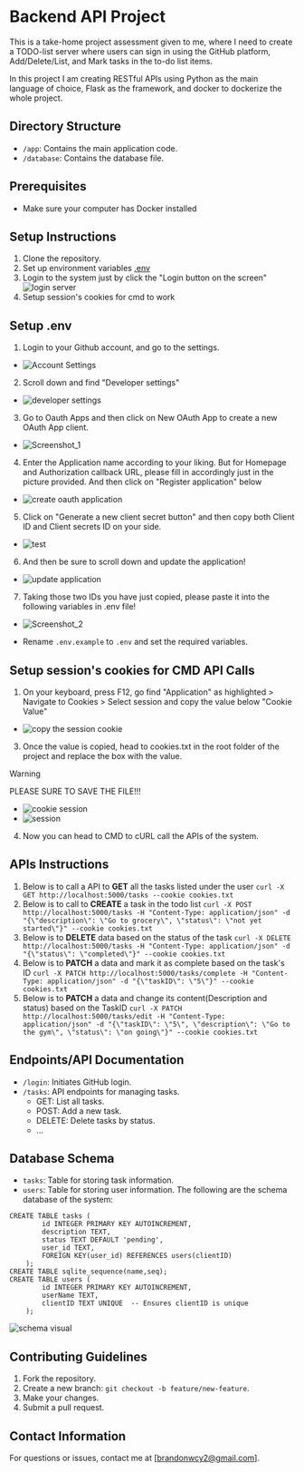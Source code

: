 # Backend API Project

This is a take-home project assessment given to me, where I need to create a TODO-list server where users can sign in using the GitHub platform, Add/Delete/List, and Mark tasks in the to-do list items.

In this project I am creating RESTful APIs using Python as the main language of choice, Flask as the framework, and docker to dockerize the whole project. 

## Directory Structure

- `/app`: Contains the main application code.
- `/database`: Contains the database file.

## Prerequisites
- Make sure your computer has Docker installed

## Setup Instructions
1. Clone the repository.
2. Set up environment variables [.env]([https://github.com/sirfaps/cognixus-assessment/edit/main/README.md#prerequisites](https://github.com/sirfaps/cognixus-assessment/tree/main?tab=readme-ov-file#setup-env))
3. Login to the system just by click the "Login button on the screen"![login server](https://github.com/sirfaps/cognixus-assessment/assets/82250418/400d323a-faf8-477f-98b6-37e78ebc4a75)
5. Setup session's cookies for cmd to work

## Setup .env
1. Login to your Github account, and go to the settings.
- ![Account Settings](https://github.com/sirfaps/cognixus-assessment/assets/82250418/53f2c894-b3ca-4154-bad7-5c199ddde4ce)
2. Scroll down and find "Developer settings"
- ![developer settings](https://github.com/sirfaps/cognixus-assessment/assets/82250418/6e30441d-2dc8-4ea8-8cc3-a131822dbe39)
3. Go to Oauth Apps and then click on New OAuth App to create a new OAuth App client.
- ![Screenshot_1](https://github.com/sirfaps/cognixus-assessment/assets/82250418/1eec9ba9-399a-4a9e-9694-dab0c93f786b)
4. Enter the Application name according to your liking. But for Homepage and Authorization callback URL, please fill in accordingly just in the picture provided. And then click on "Register application" below
- ![create oauth application](https://github.com/sirfaps/cognixus-assessment/assets/82250418/ee6c05df-7cce-4cd2-bf33-51d4ee19c13a)
5. Click on "Generate a new client secret button" and then copy both Client ID and Client secrets ID on your side.
- ![test](https://github.com/sirfaps/cognixus-assessment/assets/82250418/09a95038-79b8-4b06-85e4-282c8990562f)
6. And then be sure to scroll down and update the application!
- ![update application](https://github.com/sirfaps/cognixus-assessment/assets/82250418/082f8edc-7735-4e5d-baf6-701276290458)
7. Taking those two IDs you have just copied, please paste it into the following variables in .env file!
- ![Screenshot_2](https://github.com/sirfaps/cognixus-assessment/assets/82250418/09b7d6d0-f345-487e-a617-7cc338503c40)

- Rename `.env.example` to `.env` and set the required variables.

## Setup session's cookies for CMD API Calls
1. On your keyboard, press F12, go find "Application" as highlighted > Navigate to Cookies > Select session and copy the value below "Cookie Value"
- ![copy the session cookie](https://github.com/sirfaps/cognixus-assessment/assets/82250418/8845b55b-9750-472d-8329-51b611363404)
3. Once the value is copied, head to cookies.txt in the root folder of the project and replace the box with the value. 
> [!WARNING]
> PLEASE SURE TO SAVE THE FILE!!!
- ![cookie session](https://github.com/sirfaps/cognixus-assessment/assets/82250418/dad3b971-f0f1-4e73-9da7-39ccc64dec51)
- ![session](https://github.com/sirfaps/cognixus-assessment/assets/82250418/c59fbe58-c11e-42c5-b507-ceb30bdb4377)
4. Now you can head to CMD to cURL call the APIs of the system.


## APIs Instructions
1. Below is to call a API to **GET** all the tasks listed under the user
`curl -X GET http://localhost:5000/tasks --cookie cookies.txt`
2. Below is to call to **CREATE** a task in the todo list
`curl -X POST http://localhost:5000/tasks -H "Content-Type: application/json" -d "{\"description\": \"Go to grocery\", \"status\": \"not yet started\"}" --cookie cookies.txt`
3. Below is to **DELETE** data based on the status of the task
`curl -X DELETE http://localhost:5000/tasks -H "Content-Type: application/json" -d "{\"status\": \"completed\"}" --cookie cookies.txt`
4. Below is to **PATCH** a data and mark it as complete based on the task's ID
`curl -X PATCH http://localhost:5000/tasks/complete -H "Content-Type: application/json" -d "{\"taskID\": \"5\"}" --cookie cookies.txt`
5. Below is to **PATCH** a data and change its content(Description and status) based on the TaskID
`curl -X PATCH http://localhost:5000/tasks/edit -H "Content-Type: application/json" -d "{\"taskID\": \"5\", \"description\": \"Go to the gym\", \"status\": \"on going\"}" --cookie cookies.txt`


## Endpoints/API Documentation

- `/login`: Initiates GitHub login.
- `/tasks`: API endpoints for managing tasks.
  - GET: List all tasks.
  - POST: Add a new task.
  - DELETE: Delete tasks by status.
  - ...

## Database Schema

- `tasks`: Table for storing task information.
- `users`: Table for storing user information.
The following are the schema database of the system:
```
CREATE TABLE tasks (
        id INTEGER PRIMARY KEY AUTOINCREMENT,
        description TEXT,
        status TEXT DEFAULT 'pending',
        user_id TEXT,
        FOREIGN KEY(user_id) REFERENCES users(clientID)
    );
CREATE TABLE sqlite_sequence(name,seq);
CREATE TABLE users (
        id INTEGER PRIMARY KEY AUTOINCREMENT,
        userName TEXT,
        clientID TEXT UNIQUE  -- Ensures clientID is unique
    );
```
![schema visual](https://github.com/sirfaps/cognixus-assessment/assets/82250418/ce33eb51-9c2c-4d98-a4f7-3cc672107891)


## Contributing Guidelines

1. Fork the repository.
2. Create a new branch: `git checkout -b feature/new-feature`.
3. Make your changes.
4. Submit a pull request.

## Contact Information

For questions or issues, contact me at [brandonwcy2@gmail.com].
